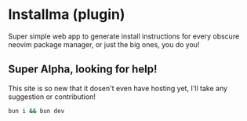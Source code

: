 # Installma (plugin) 
Super simple web app to generate install instructions for every obscure neovim package manager, or just the big ones, you do you!


## Super Alpha, looking for help!
This site is so new that it dosen't even have hosting yet, I'll take any suggestion or contribution!


```sh
bun i && bun dev 
```
